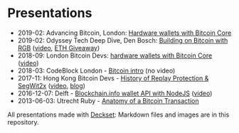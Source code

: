 # Presentations

* 2019-02: Advancing Bitcoin, London: [Hardware wallets with Bitcoin Core](https://github.com/Sjors/presentations/raw/master/2019/02/advancing/2019-02-08%20London%20-%20Advancing%20Bitcoin/2019-02%20London%20Advancing%20Bitcoin.pdf)
* 2019-02: Odyssey Tech Deep Dive, Den Bosch: [Building on Bitcoin with RGB](https://github.com/Sjors/presentations/raw/master/2019-02-04%20Den%20Bosch%20-%20Odyssey%20Tech%20Deep%20Dive/2019-02%20Odyssey%20Tech%20Deep%20Dive.pdf) ([video](https://www.youtube.com/watch?v=PgeqT6ruBWU), [ETH Giveaway](/2019-02-04%20Den%20Bosch%20-%20Odyssey%20Tech%20Deep%20Dive/ETH_GIVEAWAY.md))
* 2018-09: London Bitcoin Devs: [hardware wallets with Bitcoin Core](https://github.com/Sjors/presentations/raw/master/2018-09-19%20London%20Bitcoin%20Devs/2018-09%20London%20Bitcoin%20Devs%200.5.pdf) ([video](https://www.youtube.com/watch?v=SUDkYbkcTsQ))
* 2018-03: CodeBlock London - [Bitcoin intro](https://github.com/Sjors/presentations/raw/master/2018-03-24%20CodeBlock%20London/2018-03%20Code%20Block%20London.pdf) (no video)
* 2017-11: Hong Kong Bitcoin Devs - [History of Replay Protection & SegWit2x](https://github.com/Sjors/presentations/raw/master/2017-11-01%20Hong%20Kong%20Bitcoin%20Devs/Bitcoin%20Devs%20HK%20-%202017-11-01.pdf) ([video](https://www.youtube.com/watch?v=Kw7FP818968), [blog](https://medium.com/provoost-on-crypto/a-short-history-of-replay-protection-2bd8b288cf94))
* 2016-12-07: Delft - [Blockchain.info wallet API with NodeJS](https://github.com/Sjors/presentations/raw/master/2016-12-07%20Delft/Dutch%20Blockchain%20Hackathon%20-%20Tech%20Deep%20Dive%20-%202016-12-07.pdf) ([video](https://www.youtube.com/watch?v=JLpWxvgqmiA))
* 2013-06-03: Utrecht Ruby - [Anatomy of a Bitcoin Transaction](https://github.com/Sjors/presentations/raw/master/2013-06-03%20Utrecht%20Ruby/Bitcoin%20Transaction%20in%20Ruby.pdf)

All presentations made with [Deckset](https://www.deckset.com): Markdown files and images are in this repository.
